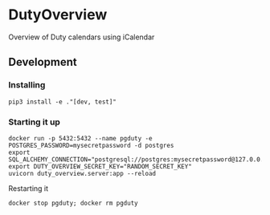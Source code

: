 # DutyOverview
Overview of Duty calendars using iCalendar


## Development

### Installing
```shell
pip3 install -e ."[dev, test]"
```

### Starting it up
```shell
docker run -p 5432:5432 --name pgduty -e POSTGRES_PASSWORD=mysecretpassword -d postgres
export SQL_ALCHEMY_CONNECTION="postgresql://postgres:mysecretpassword@127.0.0.1:5432/postgres"
export DUTY_OVERVIEW_SECRET_KEY="RANDOM_SECRET_KEY"
uvicorn duty_overview.server:app --reload
```

Restarting it
```shell
docker stop pgduty; docker rm pgduty
```

